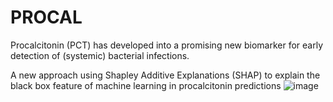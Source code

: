 # PROCAL
Procalcitonin (PCT) has developed into a promising new biomarker for early detection of (systemic) bacterial infections.





A new approach using Shapley Additive Explanations (SHAP) to explain the black box feature of machine learning in procalcitonin predictions
![image](https://github.com/tissueandcells/PROCAL/assets/100220085/d70b4b27-e0ad-47cc-a072-dd8e5c66318d)

